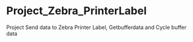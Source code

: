 # Project_Zebra_PrinterLabel

Project Send data to Zebra Printer Label, Getbufferdata and Cycle buffer data
